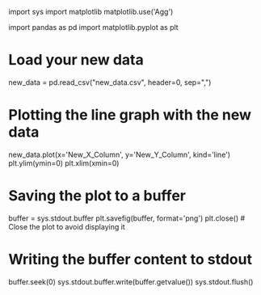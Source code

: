 import sys
import matplotlib
matplotlib.use('Agg')

import pandas as pd
import matplotlib.pyplot as plt

# Load your new data
new_data = pd.read_csv("new_data.csv", header=0, sep=",")

# Plotting the line graph with the new data
new_data.plot(x='New_X_Column', y='New_Y_Column', kind='line')
plt.ylim(ymin=0)
plt.xlim(xmin=0)

# Saving the plot to a buffer
buffer = sys.stdout.buffer
plt.savefig(buffer, format='png')
plt.close()  # Close the plot to avoid displaying it

# Writing the buffer content to stdout
buffer.seek(0)
sys.stdout.buffer.write(buffer.getvalue())
sys.stdout.flush()
